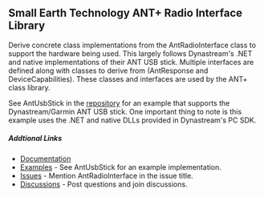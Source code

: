 ﻿## Small Earth Technology ANT+ Radio Interface Library
Derive concrete class implementations from the AntRadioInterface class to support the hardware being used. This largely
follows Dynastream's .NET and native implementations of their ANT USB stick. Multiple interfaces are defined along with
classes to derive from (AntResponse and DeviceCapabilities). These classes and interfaces are used by the ANT+ class library.

See AntUsbStick in the [repository](https://github.com/StephenHidem/AntPlus/tree/master/Examples/AntUsbStick) for an example
that supports the Dynastream/Garmin ANT USB stick.
One important thing to note is this example uses the .NET and native DLLs provided in Dynastream's PC SDK.
##### Addtional Links
* [Documentation](https://stephenhidem.github.io/AntPlus/html/e3aaa19e-2c22-c645-29dd-df0b206bf71f.htm)
* [Examples](https://github.com/StephenHidem/AntPlus/tree/master/Examples) - See AntUsbStick for an example implementation.
* [Issues](https://github.com/StephenHidem/AntPlus/issues) - Mention AntRadioInterface in the issue title.
* [Discussions](https://github.com/StephenHidem/AntPlus/discussions) - Post questions and join discussions.
